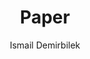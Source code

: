 ---
title: Paper
github: https://github.com/dbtek/paper
demo: http://dbtek.github.io/paper-demo/
author: Ismail Demirbilek
ssg:
  - Jekyll
cms:
  - No Cms
---